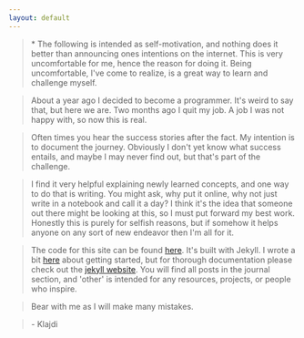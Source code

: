 ```yaml
---
layout: default
---
```


> \* The following is intended as self-motivation, and nothing does it better than announcing ones intentions on the internet. This is very uncomfortable for me, hence the reason for doing it. Being uncomfortable, I've come to realize, is a great way to learn and challenge myself.

> About a year ago I decided to become a programmer. It's weird to say that, but here we are. Two months ago I quit my job. A job I was not happy with, so now this is real.

> Often times you hear the success stories after the fact. My intention is to document the journey. Obviously I don't yet know what success entails, and maybe I may never find out, but that's part of the challenge.

> I find it very helpful explaining newly learned concepts, and one way to do that is writing. You might ask, why put it online, why not just write in a notebook and call it a day? I think it's the idea that someone out there might be looking at this, so I must put forward my best work. Honestly this is purely for selfish reasons, but if somehow it helps anyone on any sort of new endeavor then I'm all for it.

> The code for this site can be found [here](https://github.com/kbejko/kbejko.github.io). It's built with Jekyll. I wrote a bit [here](http://klajdibejko.com/journal/how-to-get-started-with-jekyll) about getting started, but for thorough documentation please check out the [jekyll website](https://jekyllrb.com/). You will find all posts in the journal section, and 'other' is intended for any resources, projects, or people who inspire.

> Bear with me as I will make many mistakes.

> \- Klajdi
